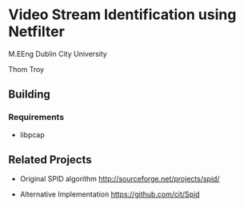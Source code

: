 # Video Stream Identification using Netfilter

M.EEng Dublin City University

Thom Troy

## Building

### Requirements

* libpcap


## Related Projects

* Original SPID algorithm
  http://sourceforge.net/projects/spid/

* Alternative Implementation
  https://github.com/cit/Spid

